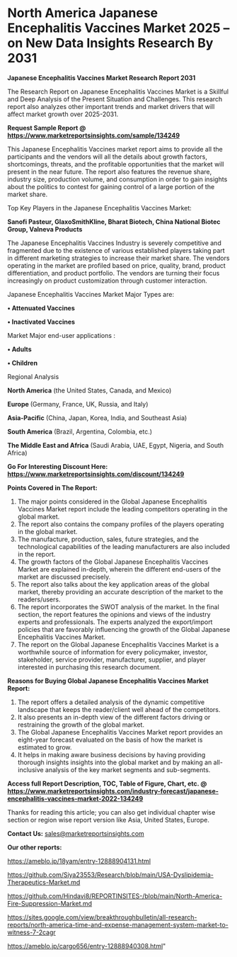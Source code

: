 # North America Japanese Encephalitis Vaccines Market 2025 – on New Data Insights Research By 2031

<strong>Japanese Encephalitis Vaccines Market Research Report 2031</strong>

The Research Report on Japanese Encephalitis Vaccines Market is a Skillful and Deep Analysis of the Present Situation and Challenges. This research report also analyzes other important trends and market drivers that will affect market growth over 2025-2031.

<strong>Request Sample Report @ <a href=https://www.marketreportsinsights.com/sample/134249>https://www.marketreportsinsights.com/sample/134249</a></strong>

This Japanese Encephalitis Vaccines market report aims to provide all the participants and the vendors will all the details about growth factors, shortcomings, threats, and the profitable opportunities that the market will present in the near future. The report also features the revenue share, industry size, production volume, and consumption in order to gain insights about the politics to contest for gaining control of a large portion of the market share.

Top Key Players in the Japanese Encephalitis Vaccines Market:

<strong>Sanofi Pasteur, GlaxoSmithKline, Bharat Biotech, China National Biotec Group, Valneva Products</strong>

The Japanese Encephalitis Vaccines Industry is severely competitive and fragmented due to the existence of various established players taking part in different marketing strategies to increase their market share. The vendors operating in the market are profiled based on price, quality, brand, product differentiation, and product portfolio. The vendors are turning their focus increasingly on product customization through customer interaction.

Japanese Encephalitis Vaccines Market Major Types are:

<strong>• Attenuated Vaccines

• Inactivated Vaccines</strong>

Market Major end-user applications :

<strong>• Adults

• Children</strong>

Regional Analysis

</u><strong><b>North America</b></strong> (the United States, Canada, and Mexico)

<strong><b>Europe </b></strong>(Germany, France, UK, Russia, and Italy)

<strong><b>Asia-Pacific</b></strong> (China, Japan, Korea, India, and Southeast Asia)

<strong><b>South America</b></strong> (Brazil, Argentina, Colombia, etc.)

<strong><b>The Middle East and Africa</b></strong> (Saudi Arabia, UAE, Egypt, Nigeria, and South Africa)

<strong>Go For Interesting Discount Here: <a href=https://www.marketreportsinsights.com/discount/134249>https://www.marketreportsinsights.com/discount/134249</a></strong>

<strong>Points Covered in The Report:</strong>
<ol>
  <li>The major points considered in the Global Japanese Encephalitis Vaccines Market report include the leading competitors operating in the global market.</li>
  <li>The report also contains the company profiles of the players operating in the global market.</li>
  <li>The manufacture, production, sales, future strategies, and the technological capabilities of the leading manufacturers are also included in the report.</li>
  <li>The growth factors of the Global Japanese Encephalitis Vaccines Market are explained in-depth, wherein the different end-users of the market are discussed precisely.</li>
  <li>The report also talks about the key application areas of the global market, thereby providing an accurate description of the market to the readers/users.</li>
  <li>The report incorporates the SWOT analysis of the market. In the final section, the report features the opinions and views of the industry experts and professionals. The experts analyzed the export/import policies that are favorably influencing the growth of the Global Japanese Encephalitis Vaccines Market.</li>
  <li>The report on the Global Japanese Encephalitis Vaccines Market is a worthwhile source of information for every policymaker, investor, stakeholder, service provider, manufacturer, supplier, and player interested in purchasing this research document.</li>
</ol>
<strong>Reasons for Buying Global Japanese Encephalitis Vaccines Market Report:</strong>

<ol>
  <li>The report offers a detailed analysis of the dynamic competitive landscape that keeps the reader/client well ahead of the competitors.</li>
  <li>It also presents an in-depth view of the different factors driving or restraining the growth of the global market.</li>
  <li>The Global Japanese Encephalitis Vaccines Market report provides an eight-year forecast evaluated on the basis of how the market is estimated to grow.</li>
  <li>It helps in making aware business decisions by having providing thorough insights insights into the global market and by making an all-inclusive analysis of the key market segments and sub-segments.</li>
</ol>
<strong>Access full Report Description, TOC, Table of Figure, Chart, etc. @ <a href=https://www.marketreportsinsights.com/industry-forecast/japanese-encephalitis-vaccines-market-2022-134249>https://www.marketreportsinsights.com/industry-forecast/japanese-encephalitis-vaccines-market-2022-134249</a></strong>


Thanks for reading this article; you can also get individual chapter wise section or region wise report version like Asia, United States, Europe.

<strong>Contact Us:</strong>
sales@marketreportsinsights.com

<strong>Our other reports:</strong>

<a href=https://ameblo.jp/18yam/entry-12888904131.html>https://ameblo.jp/18yam/entry-12888904131.html</a>

<a href=https://github.com/Siya23553/Research/blob/main/USA-Dyslipidemia-Therapeutics-Market.md>https://github.com/Siya23553/Research/blob/main/USA-Dyslipidemia-Therapeutics-Market.md</a>

<a href=https://github.com/Hindavi8/REPORTINSITES-/blob/main/North-America-Fire-Suppression-Market.md>https://github.com/Hindavi8/REPORTINSITES-/blob/main/North-America-Fire-Suppression-Market.md</a>

<a href=https://sites.google.com/view/breakthroughbulletin/all-research-reports/north-america-time-and-expense-management-system-market-to-witness-7-2cagr>https://sites.google.com/view/breakthroughbulletin/all-research-reports/north-america-time-and-expense-management-system-market-to-witness-7-2cagr</a>

<a href=https://ameblo.jp/cargo656/entry-12888940308.html>https://ameblo.jp/cargo656/entry-12888940308.html</a>"
